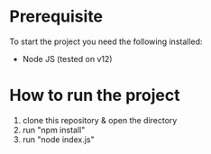 # Prerequisite
To start the project you need the following installed:
- Node JS (tested on v12)

# How to run the project
1. clone this repository & open the directory
2. run "npm install"
3. run "node index.js"